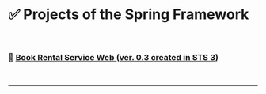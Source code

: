 <!-- Title -->
# ✅ Projects of the Spring Framework

<br>

<!-- Contents -->
### 🚀 [Book Rental Service Web (ver. 0.3 created in STS 3)](https://github.com/Kim-src/Spring/tree/main/1.%20Spring%20Framework/Book%20Rental%20Service%20Web)

<br>

***

<br>
<br>
<br>
